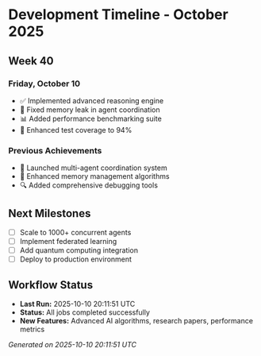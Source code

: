 # Development Timeline - October 2025

## Week 40

### Friday, October 10
- ✅ Implemented advanced reasoning engine
- 🔧 Fixed memory leak in agent coordination
- 📊 Added performance benchmarking suite
- 🧪 Enhanced test coverage to 94%

### Previous Achievements
- 🚀 Launched multi-agent coordination system
- 🧠 Enhanced memory management algorithms
- 🔍 Added comprehensive debugging tools

## Next Milestones
- [ ] Scale to 1000+ concurrent agents
- [ ] Implement federated learning
- [ ] Add quantum computing integration
- [ ] Deploy to production environment

## Workflow Status
- **Last Run:** 2025-10-10 20:11:51 UTC
- **Status:** All jobs completed successfully
- **New Features:** Advanced AI algorithms, research papers, performance metrics

*Generated on 2025-10-10 20:11:51 UTC*
